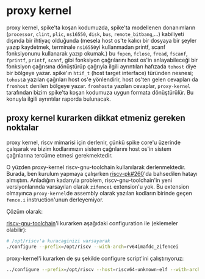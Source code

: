 # proxy kernel

proxy kernel, spike'ta koşan kodumuzda, spike'ta modellenen donanımların (`processor`, `clint`, `plic`, `ns16550`, `disk`, `bus`, `remote_bitbang`,...) kabiliyeti dışında bir ihtiyaç olduğunda (mesela host os'te kalıcı bir dosyaya bir şeyler yazıp kaydetmek, terminale `ns16550`yi kullanmadan printf, scanf fonksiyonunu kullanarak yazıp okumak.) bu `fopen`, `fclose`, `fread`, `fscanf`, `fprintf`, `printf`, `scanf`, gibi fonksiyon çağrılarını host os'in anlayabileceği bir fonksiyon çağrısına dönüştürüp çağrıyla ilgili ayrıntıları hafızada `tohost` diye bir bölgeye yazar. spike'ın `htif_t` (host target interface) türünden nesnesi; `tohost`a yazılan çağrıları host os'e yönlendirir, host os'ten gelen cevapları da `fromhost` denilen bölgeye yazar. `fromhost`a yazılan cevaplar, `proxy-kernel` tarafından bizim spike'ta koşan kodumuza uygun formata dönüştürülür. Bu konuyla ilgili ayrıntılar raporda bulunacak.

## proxy kernel kurarken dikkat etmeniz gereken noktalar

proxy kernel, riscv mimarisi için derlenir, çünkü spike core'u üzerinde çalışarak ve bizim kodlarımızın sistem çağrılarını host os'in sistem çağrılarına tercüme etmesi gerekmektedir. 

O yüzden proxy-kernel riscv-gnu-toolchain kullanılarak derlenmektedir. Burada, ben kurulum yapmaya çalışırken [riscv-pk#260](https://github.com/riscv-software-src/riscv-pk/issues/260)'da bahsedilen hatayı almıştım. 
Anladığım kadarıyla problem, riscv-gnu-toolchain'in yeni versiyonlarında varsayılan olarak `zifencei` extension'u yok. Bu extension olmayınca `proxy-kernel`de assembly olarak yazılan kodların birinde geçen `fence.i` instruction'unun derleyemiyor. 

Çözüm olarak:

[riscv-gnu-toolchain](https://github.com/riscv-collab/riscv-gnu-toolchain)'i kurarken aşağıdaki configuration ile (eklemeler olabilir):
```bash
# /opt/riscv'a kuracaginizi varsayarak
./configure --prefix=/opt/riscv --with-arch=rv64imafdc_zifencei
```


proxy-kernel'i kurarken de şu şekilde configure script'ini çalıştırıyoruz:
```bash
../configure --prefix=/opt/riscv --host=riscv64-unknown-elf --with-arch=rv64imafdc_zifencei
```
